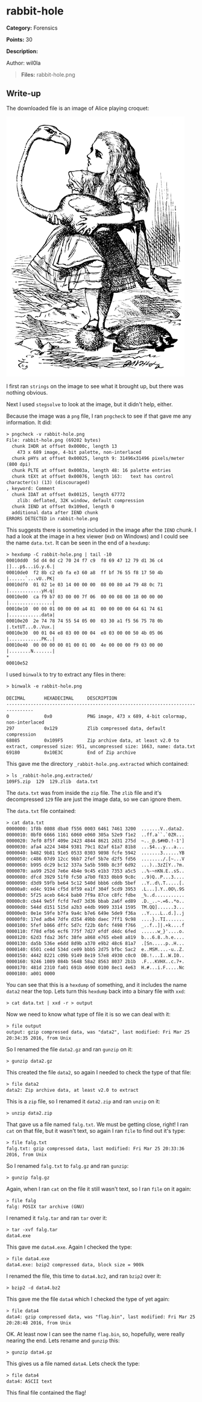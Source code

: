 # rabbit-hole
**Category:** Forensics

**Points:** 30

**Description:**

Author: wil0la

> **Files:** rabbit-hole.png

## Write-up
The downloaded file is an image of Alice playing croquet:

![The image](rabbit-hole.png)

I first ran `strings` on the image to see what it brought up, but there was nothing obvious.

Next I used `stegsolve` to look at the image, but it didn't help, either.

Because the image was a `png` file, I ran `pngcheck` to see if that gave me any information. It did:
```
> pngcheck -v rabbit-hole.png 
File: rabbit-hole.png (69202 bytes)
  chunk IHDR at offset 0x0000c, length 13
    473 x 689 image, 4-bit palette, non-interlaced
  chunk pHYs at offset 0x00025, length 9: 31496x31496 pixels/meter (800 dpi)
  chunk PLTE at offset 0x0003a, length 48: 16 palette entries
  chunk tEXt at offset 0x00076, length 163:   text has control character(s) (13) (discouraged)
, keyword: Comment
  chunk IDAT at offset 0x00125, length 67772
    zlib: deflated, 32K window, default compression
  chunk IEND at offset 0x109ed, length 0
  additional data after IEND chunk
ERRORS DETECTED in rabbit-hole.png
```
This suggests there is someting included in the image after the `IEND` chunk. I had a look at the image in a hex viewer (`HxD` on Windows) and I could see the name `data.txt`. It can be seen in the end of a `hexdump`:
```
> hexdump -C rabbit-hole.png | tail -10
00010dd0  5d d4 0d c2 70 24 f7 c9  f8 69 47 12 79 d1 36 c4  |]...p$...iG.y.6.|
00010de0  f2 8b c2 eb fa e3 60 a8  ff bf 76 55 f8 17 50 4b  |......`...vU..PK|
00010df0  01 02 1e 03 14 00 00 00  08 00 80 a4 79 48 0c 71  |............yH.q|
00010e00  ca f9 b7 03 00 00 7f 06  00 00 08 00 18 00 00 00  |................|
00010e10  00 00 01 00 00 00 a4 81  00 00 00 00 64 61 74 61  |............data|
00010e20  2e 74 78 74 55 54 05 00  03 30 a1 f5 56 75 78 0b  |.txtUT...0..Vux.|
00010e30  00 01 04 e8 03 00 00 04  e8 03 00 00 50 4b 05 06  |............PK..|
00010e40  00 00 00 00 01 00 01 00  4e 00 00 00 f9 03 00 00  |........N.......|
*
00010e52
```
I used `binwalk` to try to extract any files in there:
```
> binwalk -e rabbit-hole.png 

DECIMAL       HEXADECIMAL     DESCRIPTION
--------------------------------------------------------------------------------
0             0x0             PNG image, 473 x 689, 4-bit colormap, non-interlaced
297           0x129           Zlib compressed data, default compression
68085         0x109F5         Zip archive data, at least v2.0 to extract, compressed size: 951, uncompressed size: 1663, name: data.txt
69180         0x10E3C         End of Zip archive
```
This gave me the directory `_rabbit-hole.png.extracted` which contained:
```
> ls _rabbit-hole.png.extracted/
109F5.zip  129  129.zlib  data.txt
```
The `data.txt` was from inside the `zip` file. The `zlib` file and it's decompressed `129` file are just the image data, so we can ignore them.

The `data.txt` file contained:
```
> cat data.txt 
0000000: 1f8b 0808 dba0 f556 0003 6461 7461 3200  .......V..data2.
0000010: 0bf0 6666 1161 6060 e060 305a 52e9 f1e2  ..ff.a``.`0ZR...
0000020: 7ef0 8f5f 409e 2423 4844 8621 2d31 275d  ~.._@.$#HD.!-1']
0000030: afa4 a224 3484 9381 79c1 82af 61a7 81b8  ...$4...y...a...
0000040: b482 9b81 91e5 0533 0303 9898 fcfe 5942  .......3......YB
0000050: c486 07d9 12cc 9bb7 2fef 5b7e d2f5 fd56  ......../.[~...V
0000060: b995 dc29 bc12 337a 5a5b 598b 8c3f 6d92  ...)..3zZ[Y..?m.
0000070: aa99 252d 7e6e 4b4e 9c45 e1b3 7353 a5c5  ..%-~nKN.E..sS..
0000080: dfcd 3929 51f0 fc50 a7b0 f833 0bb9 9c8c  ..9)Q..P...3....
0000090: d3d9 59fb be64 5c12 540d bbb6 cddb 5bef  ..Y..d\.T.....[.
00000a0: ed4c 9194 cf5d 8f59 ea1f 304f 5cd9 3953  .L...].Y..0O\.9S
00000b0: 5f25 aceb 64c4 bab0 7f9a 87ce c8fc fdbe  _%..d...........
00000c0: cb44 9e5f fcfd 7ed7 3d36 bbab 2a6f ed89  .D._..~.=6..*o..
00000d0: 544d d151 515d a2b3 e4db 9909 3314 1595  TM.QQ]......3...
00000e0: 0e1e 59fe b7fa 9a4c b7e6 649e 5de9 f36a  ..Y....L..d.]..j
00000f0: 17ed adb4 7dfe d354 49bb daec 7ff1 9c98  ....}..TI.......
0000100: 5fef b866 dffc 5d7c f22b 6bfc f498 f766  _..f..]|.+k....f
0000110: f78d efb6 ecf6 775f 7d27 efdf d4dc 6fed  ......w_}'....o.
0000120: 62d3 fda2 36fc 38fe a868 e765 ebe8 a819  b...6.8..h.e....
0000130: da5b 536e e6dd 8d9b a370 e9b2 48c6 81a7  .[Sn.....p..H...
0000140: 6501 ce4d 534d ce09 bbb5 2d75 bfbc 5ac2  e..MSM....-u..Z.
0000150: 4442 8221 c09b 9149 8e19 57e8 4930 c0c0  DB.!...I..W.I0..
0000160: 9246 1089 084b 5648 58a2 8563 8037 2b1b  .F...KVHX..c.7+.
0000170: 481d 2310 fa01 691b 4690 0100 8ec1 4e63  H.#...i.F.....Nc
0000180: a001 0000
```
You can see that this is a `hexdump` of something, and it includes the name `data2` near the top. Lets turn this `hexdump` back into a binary file with `xxd`:
```
> cat data.txt | xxd -r > output
```
Now we need to know what type of file it is so we can deal with it:
```
> file output 
output: gzip compressed data, was "data2", last modified: Fri Mar 25 20:34:35 2016, from Unix
```
So I renamed the file `data2.gz` and ran `gunzip` on it:
```
> gunzip data2.gz
```
This created the file `data2`, so again I needed to check the type of that file:
```
> file data2 
data2: Zip archive data, at least v2.0 to extract
```
This is a `zip` file, so I renamed it `data2.zip` and ran `unzip` on it:
```
> unzip data2.zip
```
That gave us a file named `falg.txt`. We must be getting close, right! I ran `cat` on that file, but it wasn't text, so again I ran `file` to find out it's type:
```
> file falg.txt
falg.txt: gzip compressed data, last modified: Fri Mar 25 20:33:36 2016, from Unix
```
So I renamed `falg.txt` to `falg.gz` and ran `gunzip`:
```
> gunzip falg.gz
```
Again, when I ran `cat` on the file it still wasn't text, so I ran `file` on it again:
```
> file falg
falg: POSIX tar archive (GNU)
```
I renamed it `falg.tar` and ran `tar` over it:
```
> tar -xvf falg.tar
data4.exe
```
This gave me `data4.exe`. Again I checked the type:
```
> file data4.exe 
data4.exe: bzip2 compressed data, block size = 900k
```
I renamed the file, this time to `data4.bz2`, and ran `bzip2` over it:
```
> bzip2 -d data4.bz2
```
This gave me the file `data4` which I checked the type of yet again:
```
> file data4
data4: gzip compressed data, was "flag.bin", last modified: Fri Mar 25 20:28:48 2016, from Unix
```
OK. At least now I can see the name `flag.bin`, so, hopefully, were really nearing the end. Lets rename and `gunzip` this:
```
> gunzip data4.gz
```
This gives us a file named `data4`. Lets check the type:
```
> file data4 
data4: ASCII text
```
This final file contained the flag!
